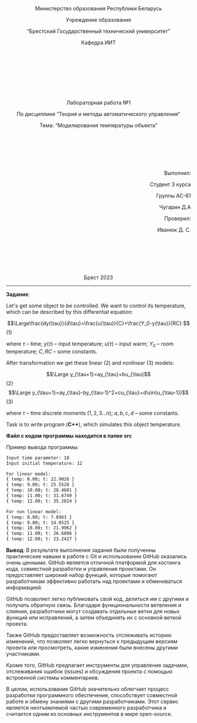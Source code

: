 <p align="center"> Министерство образования Республики Беларусь</p>
<p align="center">Учреждение образования</p>
<p align="center">“Брестский Государственный технический университет”</p>
<p align="center">Кафедра ИИТ</p>
<br><br><br><br><br><br><br>
<p align="center">Лабораторная работа №1</p>
<p align="center">По дисциплине “Теория и методы автоматического управления”</p>
<p align="center">Тема: “Моделирования температуры объекта”</p>
<br><br><br><br><br>
<p align="right">Выполнил:</p>
<p align="right">Студент 3 курса</p>
<p align="right">Группы АС-61</p>
<p align="right">Чугарин Д.А</p>
<p align="right">Проверил:</p>
<p align="right">Иванюк Д. С.</p>
<br><br><br><br><br>
<p align="center">Брест 2023</p>

---

**Задание**:

Let's get some object to be controlled. We want to control its temperature, which can be described by this differential equation:

$$\Large\frac{dy(\tau)}{d\tau}=\frac{u(\tau)}{C}+\frac{Y_0-y(\tau)}{RC} $$ (1)

where $\tau$ – time; $y(\tau)$ – input temperature; $u(\tau)$ – input warm; $Y_0$ – room temperature; $C,RC$ – some constants.

After transformation we get these linear (2) and nonlinear (3) models:

$$\Large y_{\tau+1}=ay_{\tau}+bu_{\tau}$$ (2)
$$\Large y_{\tau+1}=ay_{\tau}-by_{\tau-1}^2+cu_{\tau}+d\sin(u_{\tau-1})$$ (3)

where $\tau$ – time discrete moments ($1,2,3{\dots}n$); $a,b,c,d$ – some constants.

Task is to write program (**С++**), which simulates this object temperature.

**Файл с кодом программы находится в папке src**


Пример вывода программы:

``` bash
Input time parameter: 10
Input initial temperature: 12

For linear model:
{ temp: 8.00; t: 22.9026 }
{ temp: 9.00; t: 25.5528 }
{ temp: 10.00; t: 28.4681 }
{ temp: 11.00; t: 31.6749 }
{ temp: 12.00; t: 35.2024 }

For non linear model:
{ temp: 8.00; t: 7.8963 }
{ temp: 9.00; t: 14.0525 }
{ temp: 10.00; t: 21.9962 }
{ temp: 11.00; t: 26.6806 }
{ temp: 12.00; t: 23.2427 }
```

**Вывод**:
В результате выполнения задания были полученны практические навыки в работе с Git и использовании GitHub оказались очень ценными. GitHub является отличной платформой для хостинга кода, совместной разработки и управления проектами. Он предоставляет широкий набор функций, которые помогают разработчикам эффективно работать над проектами и обмениваться информацией.

GitHub позволяет легко публиковать свой код, делиться им с другими и получать обратную связь. Благодаря функциональности ветвления и слияния, разработчики могут создавать отдельные ветки для новых функций или исправлений, а затем объединять их с основной веткой проекта.

Также GitHub предоставляет возможность отслеживать историю изменений, что позволяет легко вернуться к предыдущим версиям проекта или просмотреть, какие изменения были внесены другими участниками.

Кроме того, GitHub предлагает инструменты для управления задачами, отслеживания ошибок (issues) и обсуждения проекта с помощью встроенной системы комментариев.

В целом, использование GitHub значительно облегчает процесс разработки программного обеспечения, способствует совместной работе и обмену знаниями с другими разработчиками. Этот сервис является неотъемлемой частью современного разработчика и считается одним из основных инструментов в мире open-source.